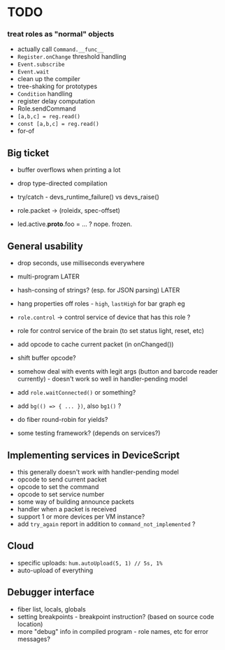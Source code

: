# TODO

### treat roles as "normal" objects
* actually call `Command.__func__`
* `Register.onChange` threshold handling
* `Event.subscribe`
* `Event.wait`
* clean up the compiler
* tree-shaking for prototypes
* `Condition` handling
* register delay computation
* Role.sendCommand
* `[a,b,c] = reg.read()`
* `const [a,b,c] = reg.read()`
* for-of

## Big ticket
* buffer overflows when printing a lot
* drop type-directed compilation
* try/catch - devs_runtime_failure() vs devs_raise()

* role.packet -> (roleidx, spec-offset)
* led.active.__proto__.foo = ... ? nope. frozen.

## General usability

* drop seconds, use milliseconds everywhere
* multi-program LATER
* hash-consing of strings? (esp. for JSON parsing) LATER

* hang properties off roles - `high`, `lastHigh` for bar graph eg
* `role.control` -> control service of device that has this role ?
* role for control service of the brain (to set status light, reset, etc)
* add opcode to cache current packet (in onChanged())
* shift buffer opcode?
* somehow deal with events with legit args (button and barcode reader currently) - doesn't work so well in handler-pending model
* add `role.waitConnected()` or something?
* add `bg(() => { ... })`, also `bg1()` ?
* do fiber round-robin for yields?
* some testing framework? (depends on services?)

## Implementing services in DeviceScript

* this generally doesn't work with handler-pending model
* opcode to send current packet
* opcode to set the command
* opcode to set service number
* some way of building announce packets
* handler when a packet is received
* support 1 or more devices per VM instance?
* add `try_again` report in addition to `command_not_implemented` ?

## Cloud

* specific uploads: `hum.autoUpload(5, 1) // 5s, 1%`
* auto-upload of everything

## Debugger interface

* fiber list, locals, globals
* setting breakpoints - breakpoint instruction? (based on source code location)
* more "debug" info in compiled program - role names, etc for error messages?

